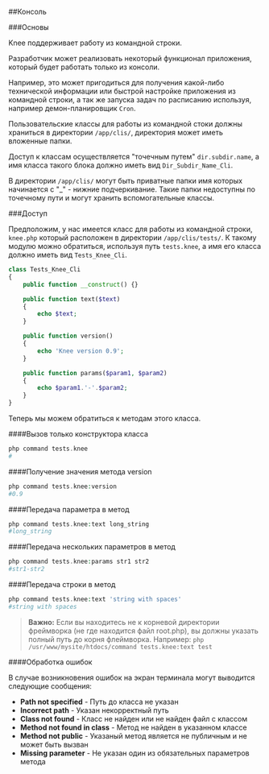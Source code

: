 
##Консоль

###Основы

Knee поддерживает работу из командной строки.

Разработчик может реализовать некоторый функционал приложения, который будет работать только из консоли.

Например, это может пригодиться для получения какой-либо технической информации или быстрой настройке приложения из командной строки, а так же запуска задач по расписанию используя, например демон-планировщик `Cron`.

Пользовательские классы для работы из командной стоки должны храниться в директории `/app/clis/`, директория может иметь вложенные папки.

Доступ к классам осуществляется "точечным путем" `dir.subdir.name`, а имя класса такого блока должно иметь вид `Dir_Subdir_Name_Cli`.

В директории `/app/clis/` могут быть приватные папки имя которых начинается с "_" - нижние подчеркивание. Такие папки недоступны по точечному пути и могут хранить вспомогательные классы. 

###Доступ

Предположим, у нас имеется класс для работы из командной строки, `knee.php` который расположен в директории `/app/clis/tests/`.
К такому модулю можно обратиться, используя путь `tests.knee`, а имя его класса должно иметь вид `Tests_Knee_Cli`.

```php
class Tests_Knee_Cli
{	
	public function __construct() {}

	public function text($text)
	{
		echo $text;
	}

	public function version()
	{
		echo 'Knee version 0.9';
	}

	public function params($param1, $param2)
	{
		echo $param1.'-'.$param2;
	}
}
```

Теперь мы можем обратиться к методам этого класса.

####Вызов только конструктора класса

```php
php command tests.knee
#
```

####Получение значения метода version

```php
php command tests.knee:version
#0.9
```

####Передача параметра в метод

```php
php command tests.knee:text long_string
#long_string
```

####Передача нескольких параметров в метод

```php
php command tests.knee:params str1 str2
#str1-str2
```

####Передача строки в метод

```php
php command tests.knee:text 'string with spaces'
#string with spaces
```

> **Важно:** Если вы находитесь не к корневой директории фреймворка (не где находится файл root.php), вы должны указать полный путь до корня флеймворка.
Например: `php /usr/www/mysite/htdocs/command tests.knee:text test`

####Обработка ошибок

В случае возникновения ошибок на экран терминала могут выводится следующие сообщения:

* **Path not specified** - Путь до класса не указан
* **Incorrect path** - Указан некорректный  путь
* **Class not found** - Класс не найден или не найден файл с классом
* **Method not found in class** - Метод не найден в указанном классе
* **Method not public** - Указаный метод является не публичным и не может быть вызван
* **Missing parameter** - Не указан один из обязательных параметров метода

